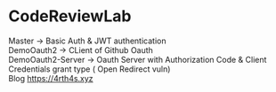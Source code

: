 # CodeReviewLab
Master -> Basic Auth & JWT authentication <br>
DemoOauth2 -> CLient of Github Oauth <br>
DemoOauth2-Server -> Oauth Server with Authorization Code & Client Credentials grant type ( Open Redirect vuln) <br>
Blog https://4rth4s.xyz
